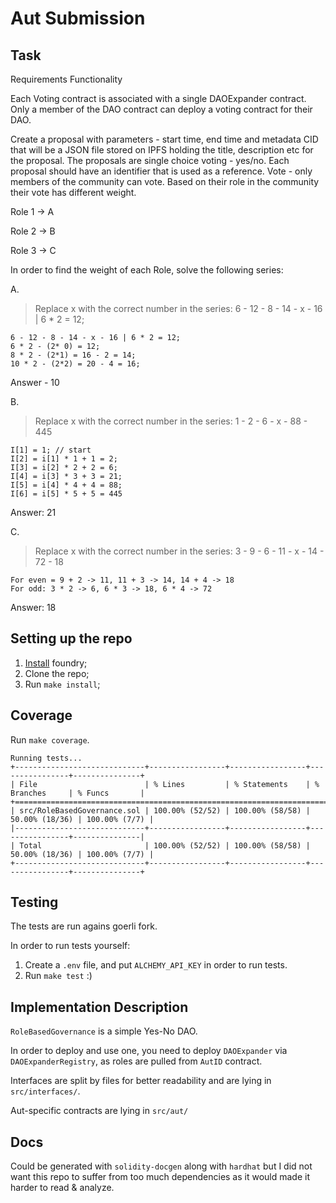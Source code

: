 # Aut Submission

## Task
Requirements
Functionality 

Each Voting contract is associated with a single DAOExpander contract. Only a member of the DAO contract can deploy a voting contract for their DAO. 

Create a proposal with parameters - start time, end time and metadata CID that will be a JSON file stored on IPFS  holding the title, description etc for the proposal. 
The proposals are single choice voting - yes/no. Each proposal should have an identifier that is used as a reference. 
Vote - only members of the community can vote. Based on their role in the community their vote has different weight. 

Role 1 → A

Role 2 → B

Role 3 → C


In order to find the weight of each Role, solve the following series:

A. 
> Replace x with the correct number in the series:
6 - 12 - 8 - 14 - x - 16 | 6 * 2 = 12; 

```
6 - 12 - 8 - 14 - x - 16 | 6 * 2 = 12; 
6 * 2 - (2* 0) = 12;
8 * 2 - (2*1) = 16 - 2 = 14;
10 * 2 - (2*2) = 20 - 4 = 16;
```

Answer - 10

B. 
>Replace x with the correct number in the series:
1 - 2 - 6 - x - 88 - 445

```
I[1] = 1; // start
I[2] = i[1] * 1 + 1 = 2;
I[3] = i[2] * 2 + 2 = 6;
I[4] = i[3] * 3 + 3 = 21;
I[5] = i[4] * 4 + 4 = 88;
I[6] = i[5] * 5 + 5 = 445
```
Answer: 21

C. 
> Replace x with the correct number in the series:
3 - 9 - 6 - 11 - x - 14 - 72 - 18

```
For even = 9 + 2 -> 11, 11 + 3 -> 14, 14 + 4 -> 18
For odd: 3 * 2 -> 6, 6 * 3 -> 18, 6 * 4 -> 72
```

Answer: 18

## Setting up the repo
1. [Install](https://github.com/foundry-rs/foundry#installation) foundry;
2. Clone the repo;
3. Run `make install`;

## Coverage
Run `make coverage`.

```
Running tests...
+-----------------------------+-----------------+-----------------+----------------+---------------+
| File                        | % Lines         | % Statements    | % Branches     | % Funcs       |
+==================================================================================================+
| src/RoleBasedGovernance.sol | 100.00% (52/52) | 100.00% (58/58) | 50.00% (18/36) | 100.00% (7/7) |
|-----------------------------+-----------------+-----------------+----------------+---------------|
| Total                       | 100.00% (52/52) | 100.00% (58/58) | 50.00% (18/36) | 100.00% (7/7) |
+-----------------------------+-----------------+-----------------+----------------+---------------+
```

## Testing
The tests are run agains goerli fork.

In order to run tests yourself:

1. Create a `.env` file, and put `ALCHEMY_API_KEY` in order to run tests.
2. Run `make test` :)

## Implementation Description
`RoleBasedGovernance` is a simple Yes-No DAO.

In order to deploy and use one, you need to deploy `DAOExpander` via `DAOExpanderRegistry`, as roles are pulled from `AutID` contract.

Interfaces are split by files for better readability and are lying in `src/interfaces/`.

Aut-specific contracts are lying in `src/aut/`

## Docs
Could be generated with `solidity-docgen` along with `hardhat` but I did not want this repo to suffer from too much dependencies as it would made it harder to read & analyze.

